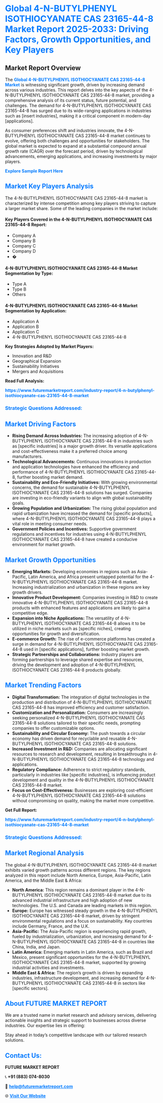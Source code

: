 <h1 style="color: #007BFF;">Global 4-N-BUTYLPHENYL ISOTHIOCYANATE CAS 23165-44-8 Market Report 2025-2033: Driving Factors, Growth Opportunities, and Key Players</h1>

<section id="overview">
<h2>Market Report Overview</h2>
<p>The <a href="https://www.futuremarketreport.com/industry-report/4-n-butylphenyl-isothiocyanate-cas-23165-44-8-market" style="color: #007BFF; text-decoration: none;"><strong>Global 4-N-BUTYLPHENYL ISOTHIOCYANATE CAS 23165-44-8 Market</strong></a> is witnessing significant growth, driven by increasing demand across various industries. This report delves into the key aspects of the 4-N-BUTYLPHENYL ISOTHIOCYANATE CAS 23165-44-8 market, providing a comprehensive analysis of its current status, future potential, and challenges. The demand for 4-N-BUTYLPHENYL ISOTHIOCYANATE CAS 23165-44-8 has surged due to its wide-ranging applications in industries such as [insert industries], making it a critical component in modern-day [applications].</p>
<p>As consumer preferences shift and industries innovate, the 4-N-BUTYLPHENYL ISOTHIOCYANATE CAS 23165-44-8 market continues to evolve, offering both challenges and opportunities for stakeholders. The global market is expected to expand at a substantial compound annual growth rate (CAGR) over the forecast period, driven by technological advancements, emerging applications, and increasing investments by major players.</p>
</section>

<section id="overview">
<p><a href="https://www.futuremarketreport.com/request-sample/reportId=120710" style="color: #007BFF; text-decoration: none;"><strong>Explore Sample Report Here</strong></a></p>
</section>

<section id="key-players">
<h2 style="color: #007BFF;">Market Key Players Analysis</h2>
<p>The 4-N-BUTYLPHENYL ISOTHIOCYANATE CAS 23165-44-8 market is characterized by intense competition among key players striving to capture a larger market share. Some of the leading companies in the market include:</p>
<h4>Key Players Covered in the 4-N-BUTYLPHENYL ISOTHIOCYANATE CAS 23165-44-8 Report:</h4>
<ul><li>Company A</li><li>Company B</li><li>Company C</li><li>Company D</li><li>�</li></ul>
<h4>4-N-BUTYLPHENYL ISOTHIOCYANATE CAS 23165-44-8 Market Segmentation by Type:</h4>
<ul><li>Type A</li><li>Type B</li><li>Others</li></ul>

<h4>4-N-BUTYLPHENYL ISOTHIOCYANATE CAS 23165-44-8 Market Segmentation by Application:</h4>
<ul><li>Application A</li><li>Application B</li><li>Application C</li><li>4-N-BUTYLPHENYL ISOTHIOCYANATE CAS 23165-44-8</li></ul>
<p><strong>Key Strategies Adopted by Market Players:</strong></p>
<ul>
<li>Innovation and R&D</li>
<li>Geographical Expansion</li>
<li>Sustainability Initiatives</li>
<li>Mergers and Acquisitions</li>
</ul>
</section>

<section>
<p><strong>Read Full Analysis: </strong></p><a href="https://www.futuremarketreport.com/industry-report/4-n-butylphenyl-isothiocyanate-cas-23165-44-8-market" style="color: #007BFF; text-decoration: none;"><strong>https://www.futuremarketreport.com/industry-report/4-n-butylphenyl-isothiocyanate-cas-23165-44-8-market</strong></a>
<h3 style="color: #007BFF;">Strategic Questions Addressed:</h3>
</section>

<section id="driving-factors">
<h2 style="color: #007BFF;">Market Driving Factors</h2>
<ul>
<li><strong>Rising Demand Across Industries:</strong> The increasing adoption of 4-N-BUTYLPHENYL ISOTHIOCYANATE CAS 23165-44-8 in industries such as [specific industries] is a major growth driver. Its versatile applications and cost-effectiveness make it a preferred choice among manufacturers.</li>
<li><strong>Technological Advancements:</strong> Continuous innovations in production and application technologies have enhanced the efficiency and performance of 4-N-BUTYLPHENYL ISOTHIOCYANATE CAS 23165-44-8, further boosting market demand.</li>
<li><strong>Sustainability and Eco-Friendly Initiatives:</strong> With growing environmental concerns, the demand for sustainable 4-N-BUTYLPHENYL ISOTHIOCYANATE CAS 23165-44-8 solutions has surged. Companies are investing in eco-friendly variants to align with global sustainability goals.</li>
<li><strong>Growing Population and Urbanization:</strong> The rising global population and rapid urbanization have increased the demand for [specific products], where 4-N-BUTYLPHENYL ISOTHIOCYANATE CAS 23165-44-8 plays a vital role in meeting consumer needs.</li>
<li><strong>Government Policies and Incentives:</strong> Supportive government regulations and incentives for industries using 4-N-BUTYLPHENYL ISOTHIOCYANATE CAS 23165-44-8 have created a conducive environment for market growth.</li>
</ul>
</section>

<section id="growth-opportunities">
<h2 style="color: #007BFF;">Market Growth Opportunities</h2>
<ul>
<li><strong>Emerging Markets:</strong> Developing economies in regions such as Asia-Pacific, Latin America, and Africa present untapped potential for the 4-N-BUTYLPHENYL ISOTHIOCYANATE CAS 23165-44-8 market. Increasing industrialization and urbanization in these regions are key growth drivers.</li>
<li><strong>Innovative Product Development:</strong> Companies investing in R&D to create innovative 4-N-BUTYLPHENYL ISOTHIOCYANATE CAS 23165-44-8 products with enhanced features and applications are likely to gain a competitive edge.</li>
<li><strong>Expansion into Niche Applications:</strong> The versatility of 4-N-BUTYLPHENYL ISOTHIOCYANATE CAS 23165-44-8 allows it to be utilized in niche markets such as [specific niches], creating opportunities for growth and diversification.</li>
<li><strong>E-commerce Growth:</strong> The rise of e-commerce platforms has created a surge in demand for 4-N-BUTYLPHENYL ISOTHIOCYANATE CAS 23165-44-8 used in [specific applications], further boosting market growth.</li>
<li><strong>Strategic Partnerships and Collaborations:</strong> Industry players are forming partnerships to leverage shared expertise and resources, driving the development and adoption of 4-N-BUTYLPHENYL ISOTHIOCYANATE CAS 23165-44-8 products globally.</li>
</ul>
</section>

<section id="trending-factors">
<h2 style="color: #007BFF;">Market Trending Factors</h2>
<ul>
<li><strong>Digital Transformation:</strong> The integration of digital technologies in the production and distribution of 4-N-BUTYLPHENYL ISOTHIOCYANATE CAS 23165-44-8 has improved efficiency and customer satisfaction.</li>
<li><strong>Customization and Personalization:</strong> Consumers are increasingly seeking personalized 4-N-BUTYLPHENYL ISOTHIOCYANATE CAS 23165-44-8 solutions tailored to their specific needs, prompting companies to offer customizable options.</li>
<li><strong>Sustainability and Circular Economy:</strong> The push towards a circular economy has driven demand for recyclable and reusable 4-N-BUTYLPHENYL ISOTHIOCYANATE CAS 23165-44-8 solutions.</li>
<li><strong>Increased Investment in R&D:</strong> Companies are allocating significant resources to research and development, resulting in breakthroughs in 4-N-BUTYLPHENYL ISOTHIOCYANATE CAS 23165-44-8 technology and applications.</li>
<li><strong>Regulatory Compliance:</strong> Adherence to strict regulatory standards, particularly in industries like [specific industries], is influencing product development and quality in the 4-N-BUTYLPHENYL ISOTHIOCYANATE CAS 23165-44-8 market.</li>
<li><strong>Focus on Cost-Effectiveness:</strong> Businesses are exploring cost-efficient 4-N-BUTYLPHENYL ISOTHIOCYANATE CAS 23165-44-8 solutions without compromising on quality, making the market more competitive.</li>
</ul>
</section>

<section>
<p><strong>Get Full Report: </strong></p><a href="https://www.futuremarketreport.com/industry-report/4-n-butylphenyl-isothiocyanate-cas-23165-44-8-market" style="color: #007BFF; text-decoration: none;"><strong>https://www.futuremarketreport.com/industry-report/4-n-butylphenyl-isothiocyanate-cas-23165-44-8-market</strong></a>
<h3 style="color: #007BFF;">Strategic Questions Addressed:</h3>
</section>


<section id="regional-analysis">
<h2 style="color: #007BFF;">Market Regional Analysis</h2>
<p>The global 4-N-BUTYLPHENYL ISOTHIOCYANATE CAS 23165-44-8 market exhibits varied growth patterns across different regions. The key regions analyzed in this report include North America, Europe, Asia-Pacific, Latin America, and the Middle East & Africa:</p>
<ul>
<li><strong>North America:</strong> This region remains a dominant player in the 4-N-BUTYLPHENYL ISOTHIOCYANATE CAS 23165-44-8 market due to its advanced industrial infrastructure and high adoption of new technologies. The U.S. and Canada are leading markets in this region.</li>
<li><strong>Europe:</strong> Europe has witnessed steady growth in the 4-N-BUTYLPHENYL ISOTHIOCYANATE CAS 23165-44-8 market, driven by stringent environmental regulations and a focus on sustainability. Key countries include Germany, France, and the U.K.</li>
<li><strong>Asia-Pacific:</strong> The Asia-Pacific region is experiencing rapid growth, fueled by industrialization, urbanization, and increasing demand for 4-N-BUTYLPHENYL ISOTHIOCYANATE CAS 23165-44-8 in countries like China, India, and Japan.</li>
<li><strong>Latin America:</strong> Emerging markets in Latin America, such as Brazil and Mexico, present significant opportunities for the 4-N-BUTYLPHENYL ISOTHIOCYANATE CAS 23165-44-8 market, supported by growing industrial activities and investments.</li>
<li><strong>Middle East & Africa:</strong> The region’s growth is driven by expanding industries, infrastructure development, and increasing demand for 4-N-BUTYLPHENYL ISOTHIOCYANATE CAS 23165-44-8 in sectors like [specific sectors].</li>
</ul>
</section>

<footer>
<h2 style="color: #007BFF;">About FUTURE MARKET REPORT</h2>
<p>We are a trusted name in market research and advisory services, delivering actionable insights and strategic support to businesses across diverse industries. Our expertise lies in offering:</p>

<p>Stay ahead in today’s competitive landscape with our tailored research solutions.</p>

<h2 style="color: #007BFF;">Contact Us:</h2>
<p><strong>FUTURE MARKET REPORT</strong></p>
<p>📞 <strong>+91 (883) 074-8030</strong></p>
<p>📧 <strong><a href="mailto:help@futuremarketreport.com" style="color: #007BFF;">help@futuremarketreport.com</a></strong></p>
<p>🌐 <strong><a href="https://www.futuremarketreport.com/" style="color: #007BFF;">Visit Our Website</a></strong></p>
</footer>